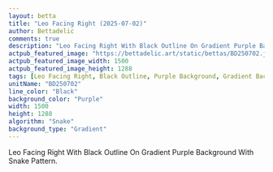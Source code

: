 ```yaml
---
layout: betta
title: "Leo Facing Right (2025-07-02)"
author: Bettadelic
comments: true
description: "Leo Facing Right With Black Outline On Gradient Purple Background With Snake Pattern."
actpub_featured_image: "https://bettadelic.art/static/bettas/BD250702.jpg"
actpub_featured_image_width: 1500
actpub_featured_image_height: 1288
tags: [Leo Facing Right, Black Outline, Purple Background, Gradient Background Pattern, Snake Pattern, July 2025]
unitName: "BD250702"
line_color: "Black"
background_color: "Purple"
width: 1500
height: 1288
algorithm: "Snake"
background_type: "Gradient"
---
```


Leo Facing Right With Black Outline On Gradient Purple Background With Snake Pattern.
